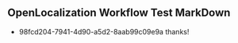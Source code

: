 ## OpenLocalization Workflow Test MarkDown
* 98fcd204-7941-4d90-a5d2-8aab99c09e9a thanks!

<!--HONumber=Jul16_HO2-->


